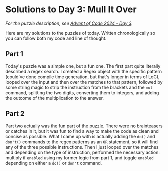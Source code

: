 # Solutions to Day 3: Mull It Over

*For the puzzle description, see [Advent of Code 2024 - Day 3](https://adventofcode.com/2024/day/3).*

Here are my solutions to the puzzles of today. Written chronologically so you can follow both my code and line of thought.

## Part 1

Today's puzzle was a simple one, but a fun one. The first part quite literally described a regex search. I created a Regex object with the specific pattern (could've done compile time generation, but that's longer in terms of LoC), looped over the input and then over the matches to that pattern, followed by some string magic to strip the instruction from the brackets and the `mul` command, splitting the two digits, converting them to integers, and adding the outcome of the multiplication to the answer. 

## Part 2

Part two actually was the fun part of the puzzle. There were no brainteasers or catches in it, but it was fun to find a way to make the code as clean and concise as possible. What I came up with is actually adding the `do()` and `don't()` commands to the regex patterns as an `OR` statement, so it will find any of the three possible instructions. Then I just looped over the matches and depending on the type of instruction, performed the necessary action: multiply if `enabled` using my former logic from part 1, and toggle `enabled` depending on either a `do()` or `don't` command.